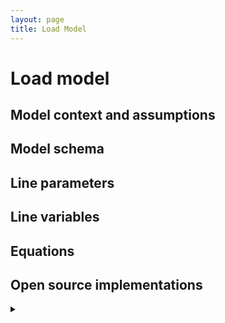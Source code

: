 ```yaml
---
layout: page
title: Load Model
---
```

# Load model 

## Model context and assumptions

## Model schema

## Line parameters

## Line variables

## Equations 

## Open source implementations
<details>
<summary></summary>
<br>

</details>
